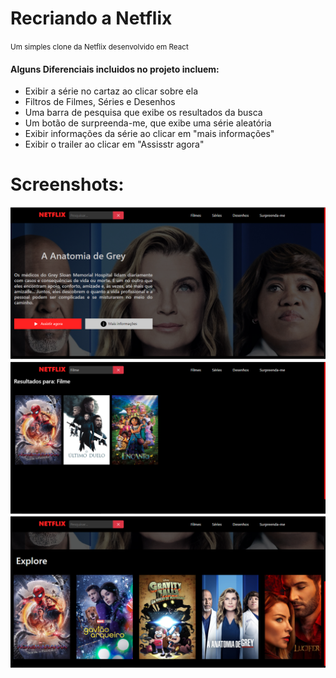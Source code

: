 <h1>Recriando a Netflix</h1>
<small>Um simples clone da Netflix desenvolvido em React</small>

<h4>Alguns Diferenciais incluidos no projeto incluem:</h4>
<ul>
    <li>Exibir a série no cartaz ao clicar sobre ela</li>
    <li>Filtros de Filmes, Séries e Desenhos</li>
    <li>Uma barra de pesquisa que exibe os resultados da busca</li>
    <li>Um botão de surpreenda-me, que exibe uma série aleatória</li>
    <li>Exibir informações da série ao clicar em "mais informações"</li>
    <li>Exibir o trailer ao clicar em "Assisstr agora"</li>
</ul>

<h1>Screenshots:</h1>
<img src='Screenshot1.PNG' />
<img src='Screenshot2.png' />
<img src='Screenshot3.PNG' />
